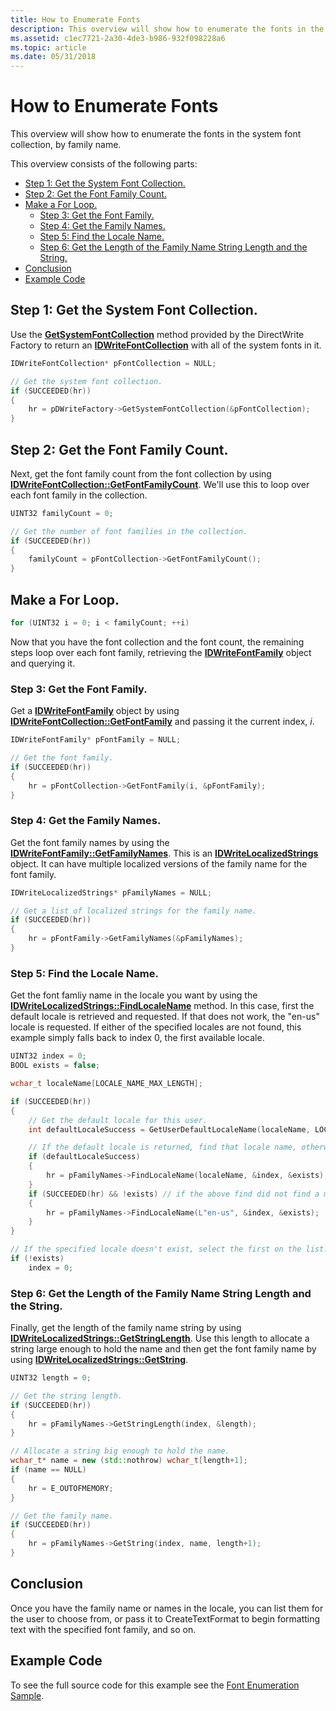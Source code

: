 ```yaml
---
title: How to Enumerate Fonts
description: This overview will show how to enumerate the fonts in the system font collection, by family name.
ms.assetid: c1ec7721-2a30-4de3-b986-932f098228a6
ms.topic: article
ms.date: 05/31/2018
---
```


# How to Enumerate Fonts

This overview will show how to enumerate the fonts in the system font collection, by family name.

This overview consists of the following parts:

-   [Step 1: Get the System Font Collection.](#step-1-get-the-system-font-collection)
-   [Step 2: Get the Font Family Count.](#step-2-get-the-font-family-count)
-   [Make a For Loop.](#make-a-for-loop)
    -   [Step 3: Get the Font Family.](#step-3-get-the-font-family)
    -   [Step 4: Get the Family Names.](#step-4-get-the-family-names)
    -   [Step 5: Find the Locale Name.](#step-5-find-the-locale-name)
    -   [Step 6: Get the Length of the Family Name String Length and the String.](#step-6-get-the-length-of-the-family-name-string-length-and-the-string)
-   [Conclusion](#conclusion)
-   [Example Code](#example-code)

## Step 1: Get the System Font Collection.

Use the [**GetSystemFontCollection**](https://msdn.microsoft.com/library/Dd368208(v=VS.85).aspx) method provided by the DirectWrite Factory to return an [**IDWriteFontCollection**](https://msdn.microsoft.com/library/Dd368214(v=VS.85).aspx) with all of the system fonts in it.


```C++
IDWriteFontCollection* pFontCollection = NULL;

// Get the system font collection.
if (SUCCEEDED(hr))
{
    hr = pDWriteFactory->GetSystemFontCollection(&pFontCollection);
}
```



## Step 2: Get the Font Family Count.

Next, get the font family count from the font collection by using [**IDWriteFontCollection::GetFontFamilyCount**](https://msdn.microsoft.com/library/Dd370974(v=VS.85).aspx). We'll use this to loop over each font family in the collection.


```C++
UINT32 familyCount = 0;

// Get the number of font families in the collection.
if (SUCCEEDED(hr))
{
    familyCount = pFontCollection->GetFontFamilyCount();
}
```



## Make a For Loop.


```C++
for (UINT32 i = 0; i < familyCount; ++i)
```



Now that you have the font collection and the font count, the remaining steps loop over each font family, retrieving the [**IDWriteFontFamily**](https://msdn.microsoft.com/library/Dd371042(v=VS.85).aspx) object and querying it.

### Step 3: Get the Font Family.

Get a [**IDWriteFontFamily**](https://msdn.microsoft.com/library/Dd371042(v=VS.85).aspx) object by using [**IDWriteFontCollection::GetFontFamily**](https://msdn.microsoft.com/library/Dd370970(v=VS.85).aspx) and passing it the current index, *i*.


```C++
IDWriteFontFamily* pFontFamily = NULL;

// Get the font family.
if (SUCCEEDED(hr))
{
    hr = pFontCollection->GetFontFamily(i, &pFontFamily);
}
```



### Step 4: Get the Family Names.

Get the font family names by using the [**IDWriteFontFamily::GetFamilyNames**](https://msdn.microsoft.com/library/Dd371047(v=VS.85).aspx). This is an [**IDWriteLocalizedStrings**](https://msdn.microsoft.com/library/Dd371250(v=VS.85).aspx) object. It can have multiple localized versions of the family name for the font family.


```C++
IDWriteLocalizedStrings* pFamilyNames = NULL;

// Get a list of localized strings for the family name.
if (SUCCEEDED(hr))
{
    hr = pFontFamily->GetFamilyNames(&pFamilyNames);
}
```



### Step 5: Find the Locale Name.

Get the font famliy name in the locale you want by using the [**IDWriteLocalizedStrings::FindLocaleName**](https://msdn.microsoft.com/library/Dd371254(v=VS.85).aspx) method. In this case, first the default locale is retrieved and requested. If that does not work, the "en-us" locale is requested. If either of the specified locales are not found, this example simply falls back to index 0, the first available locale.


```C++
UINT32 index = 0;
BOOL exists = false;

wchar_t localeName[LOCALE_NAME_MAX_LENGTH];

if (SUCCEEDED(hr))
{
    // Get the default locale for this user.
    int defaultLocaleSuccess = GetUserDefaultLocaleName(localeName, LOCALE_NAME_MAX_LENGTH);

    // If the default locale is returned, find that locale name, otherwise use "en-us".
    if (defaultLocaleSuccess)
    {
        hr = pFamilyNames->FindLocaleName(localeName, &index, &exists);
    }
    if (SUCCEEDED(hr) && !exists) // if the above find did not find a match, retry with US English
    {
        hr = pFamilyNames->FindLocaleName(L"en-us", &index, &exists);
    }
}

// If the specified locale doesn't exist, select the first on the list.
if (!exists)
    index = 0;
```



### Step 6: Get the Length of the Family Name String Length and the String.

Finally, get the length of the family name string by using [**IDWriteLocalizedStrings::GetStringLength**](https://msdn.microsoft.com/library/Dd371269(v=VS.85).aspx). Use this length to allocate a string large enough to hold the name and then get the font family name by using [**IDWriteLocalizedStrings::GetString**](https://msdn.microsoft.com/library/Dd371267(v=VS.85).aspx).


```C++
UINT32 length = 0;

// Get the string length.
if (SUCCEEDED(hr))
{
    hr = pFamilyNames->GetStringLength(index, &length);
}

// Allocate a string big enough to hold the name.
wchar_t* name = new (std::nothrow) wchar_t[length+1];
if (name == NULL)
{
    hr = E_OUTOFMEMORY;
}

// Get the family name.
if (SUCCEEDED(hr))
{
    hr = pFamilyNames->GetString(index, name, length+1);
}
```



## Conclusion

Once you have the family name or names in the locale, you can list them for the user to choose from, or pass it to CreateTextFormat to begin formatting text with the specified font family, and so on.

## Example Code

To see the full source code for this example see the [Font Enumeration Sample](https://docs.microsoft.com/samples/browse/?redirectedfrom=MSDN-samples).

 

 




